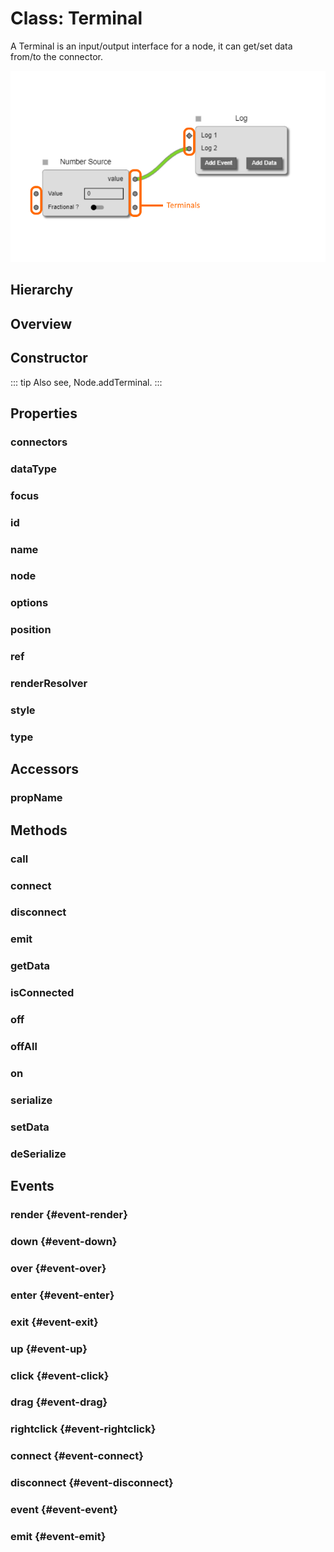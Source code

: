 # Class: Terminal

A Terminal is an input/output interface for a <Ref to="./node">node</Ref>, it can get/set data from/to the <Ref to="./connector">connector</Ref>.

<img class="zoomable" alt="Node terminals example" src="/images/terminals-example.png" />

## Hierarchy

<Hierarchy
  :extend="{name: 'Hooks', link: './hooks'}"
  :implement="[
    {name: 'Events', link: '../interfaces/events.html'},
    {name: 'Serializable', link: '../interfaces/serializable.html'},
    {name: 'Renderable', link: '../interfaces/renderable.html'}
  ]"
/>

## Overview

<Overview :data="data" />

## Constructor

::: tip
Also see, <Ref to="./node#addterminal">Node.addTerminal</Ref>.
:::

<Method type="constructor">
  <template v-slot:signature>
    new Terminal(<strong>node: </strong><em><Ref to="./node">Node</Ref></em>,
    <strong>type: </strong><em><Ref to="../enums/terminal-type">TerminalType</Ref></em>,
    <strong>dataType: </strong><em>string</em>,
    <strong>name: </strong><em>string</em>,
    <strong>options?: </strong><em><Ref to="../interfaces/terminal-options">TerminalOptions</Ref></em>):
    <em><Ref to="#class-terminal">Terminal</Ref></em>
  </template>
  <template v-slot:params>
    <Param name="node"><em><Ref to="./node">Node</Ref></em></Param>
    <Param name="type">
      <em><Ref to="../enums/terminal-type">TerminalType</Ref></em>
    </Param>
    <Param name="dataType">
      <em>string</em>
    </Param>
    <Param name="name">
      <em>string</em>
    </Param>
    <Param name="options?">
      <em><Ref to="../interfaces/terminal-options">TerminalOptions</Ref></em>
  <template v-slot:default-value>

  ```js
  {
    style: {}
  }
  ```
  </template>
    </Param>
  </template>
</Method>

## Properties

### connectors

<Property type="property" name="connectors">
  <template v-slot:type>
    <em><Ref to="./connector">Connector</Ref>[]</em>
  </template>
  <template v-slot:desc>
    Reference to all the connectors this terminal is connected to.<br/><br/>
    For an input terminal this array will always contain a single connector reference, since an input terminal can only take data from a single input source.
  </template>
</Property>

### dataType

<Property type="property" name="dataType">
  <template v-slot:type>
    <em>string</em>
  </template>
  <template v-slot:desc>
    One of the data-types defined in <Ref to="./flow#rules">rules</Ref> while creating a <Ref to="./flow">Flow</Ref> using method <Ref to="./flow-connect#createflow">FlowConnect.createFlow</Ref>.
  </template>
</Property>

### focus

<Property type="property" name="focus">
  <template v-slot:type>
    <em>boolean</em>
  </template>
</Property>

### id

<Property type="property" name="id">
  <template v-slot:type>
    <em>string</em>
  </template>
  <template v-slot:desc>
    A unique identifier.
  </template>
</Property>

### name

<Property type="property" name="name">
  <template v-slot:type>
    <em>string</em>
  </template>
  <template v-slot:desc>
    Name of the terminal that's displayed on the <Ref to="./node">node</Ref>.
  </template>
</Property>

### node

<Property type="property" name="node">
  <template v-slot:type>
    <em><Ref to="./node">Node</Ref></em>
  </template>
  <template v-slot:desc>
    Reference to the <Ref to="./node">Node</Ref> in which this terminal exists.
  </template>
</Property>

### options

<Property type="property" name="options">
  <template v-slot:type>
    <em><Ref to="../interfaces/terminal-options">TerminalOptions</Ref></em>
  </template>
</Property>

### position

<Property type="property" name="position">
  <template v-slot:type>
    <em><Ref to="./vector">Vector</Ref></em>
  </template>
</Property>

### ref

<Property type="property" name="ref">
  <template v-slot:type>
    <em>any</em>
  </template>
  <template v-slot:desc>
    Terminals can hold any user-defined reference using this property (and thereby binding it to this terminal).<br/><br/>
    This is helpful in certain applications for e.g audio connections - a terminal can hold a reference to <a href="https://developer.mozilla.org/en-US/docs/Web/API/AudioNode" target="_blank">WebAudioNode</a><ExternalLinkIcon /> which can be used to connect these AudioNodes when two terminals are connected, almost all nodes inside StandardNodes.Audio package uses this variable.<br/><br/>
    This property may not be relevant for other applications where such a pattern is not used.
  </template>
</Property>

### renderResolver

<Property type="property" name="renderResolver">
  <template v-slot:type>
    <Ref to="../interfaces/render-resolver">RenderResolver</Ref
    >&lt;<Ref to="#class-terminal">Terminal</Ref>,
    <Ref to="../interfaces/terminal-renderparams">TerminalRenderParams</Ref>&gt;
  </template>
  <template v-slot:desc>
  A <Ref to="../interfaces/render-resolver">RenderResolver</Ref> which is scoped to the Terminal instance.

  Any custom render function specified using this resolver will only affect this terminal instance.
  </template>
  <template v-slot:default>() => null</template>
</Property>

### style

<Property type="property" name="style">
  <template v-slot:type>
    <em><Ref to="../interfaces/terminal-style">TerminalStyle</Ref></em>
  </template>
</Property>

### type

<Property type="property" name="type">
  <template v-slot:type>
    <em><Ref to="../enums/terminal-type">TerminalType</Ref></em>
  </template>
</Property>

## Accessors

### propName

<Property type="accessor" name="propName">
  <template v-slot:type>
    <em>string</em>
  </template>
  <template v-slot:desc>
    Binds a prop inside <Ref to="./node#state">Node.state</Ref> to this terminal, whenever the prop value changes, this terminal will set data on all its connectors if its an output terminal.<br/><br/>
    If this is an input terminal, whenever any data is received on it via the connector it changes the prop value inside node's state.
  </template>
</Property>

## Methods

### call

<Method type="method-inherited">
  <template v-slot:signature>
    call(<strong>eventKey: </strong><em>string</em>, <strong>...args: </strong><em>any</em>):
    <em>void</em>
  </template>
  <template v-slot:inherit>
    <Icon type="inherited" />from <Ref to="./hooks">Hooks</Ref>.<Ref to="./hooks#call">call</Ref>
  </template>
</Method>

### connect

<Method type="method">
  <template v-slot:signature>
    connect(<strong>otherTerminal: </strong><em><Ref to="#class-terminal">Terminal</Ref></em>,
    <strong>style?: </strong><em><Ref to="../interfaces/connector-style">ConnectorStyle</Ref></em>):
    <em>boolean</em>
  </template>
  <template v-slot:params>
    <Param name="otherTerminal">
      <em><Ref to="#class-terminal">Terminal</Ref></em>
    </Param>
    <Param name="style?">
      <em><Ref to="../interfaces/connector-style">ConnectorStyle</Ref></em>
    </Param>
  </template>
  <template v-slot:desc>
    Connects this terminal to another.
  </template>
  <template v-slot:return>
    <em>boolean</em><br/>
    If the connection is successful.
  </template>
</Method>

### disconnect

<Method type="method">
  <template v-slot:signature>
    disconnect(<strong>connector?: </strong><em>string | <Ref to="./connector">Connector</Ref></em>):
    <em>boolean</em>
  </template>
  <template v-slot:params>
    <Param name="connector?">
      <em>string | <Ref to="./connector">Connector</Ref></em><br/>
      <Ref to="./connector#id">Connector.id</Ref> or reference, used only when the terminal on which this method is called is an Output terminal.
    </Param>
  </template>
  <template v-slot:desc>
    Disconnects this terminal from another.<br/><br/>
    If no parameters are passed and the terminal on which this method is called is an output terminal, then all the connections going out from this terminal will be diconnected.
  </template>
  <template v-slot:return>
    <em>boolean</em><br/>
    If the dis-connection is successful.
  </template>
</Method>

### emit

<Method type="method">
  <template v-slot:signature>
    emit(<strong>data: </strong><em>any</em>):
    <em>void</em>
  </template>
  <template v-slot:params>
    <Param name="data">
      <em>any</em>
    </Param>
  </template>
  <template v-slot:desc>
    Calls the <Ref to="#event-event">event</Ref> on all the connected terminals if this is an output terminal and <Ref to="#datatype">dataType</Ref> is 'event'
  </template>
</Method>

### getData

<Method type="method">
  <template v-slot:signature>
    getData():
    <em>any</em>
  </template>
  <template v-slot:desc>
    Gets the data from the connector if this is an input terminal.
  </template>
</Method>

### isConnected

<Method type="method">
  <template v-slot:signature>
    isConnected():
    <em>boolean</em>
  </template>
</Method>

### off

<Method type="method-inherited">
  <template v-slot:signature>
    off(<strong>eventKey: </strong><em>string</em>, <strong>id: </strong><em>number</em>):
    <em>void</em>
  </template>
  <template v-slot:inherit>
    <Icon type="inherited" />from <Ref to="./hooks">Hooks</Ref>.<Ref to="./hooks#off">off</Ref>
  </template>
</Method>

### offAll

<Method type="method-inherited">
  <template v-slot:signature>
    offAll():
    <em>void</em>
  </template>
  <template v-slot:inherit>
    <Icon type="inherited" />from <Ref to="./hooks">Hooks</Ref>.<Ref to="./hooks#offall">offAll</Ref>
  </template>
</Method>

### on

<Method type="method-inherited">
  <template v-slot:signature>
    on(<strong>eventKey: </strong><em>string</em>, <strong>callback: </strong><em>(...args: any) => void</em>):
    <em>number</em>
  </template>
  <template v-slot:inherit>
    <Icon type="inherited" />from <Ref to="./hooks">Hooks</Ref>.<Ref to="./hooks#on">on</Ref>
  </template>
  <template v-slot:desc>
    <br/>
    See <Ref to="#events">Events</Ref>.
  </template>
</Method>

### serialize

<Method type="method-implementation">
  <template v-slot:signature>
    serialize():
    <em><Ref to="../interfaces/serialized-terminal">SerializedTerminal</Ref></em>
  </template>
  <template v-slot:inherit>
    <Icon valign="bottom" type="implementation" /> of <Ref to="../interfaces/serializable">Serializable</Ref>.<Ref to="../interfaces/serializable#serialize">serialize</Ref>
  </template>
  <template v-slot:return><em><Ref to="../interfaces/serialized-terminal">SerializedTerminal</Ref></em></template>
</Method>

### setData

<Method type="method">
  <template v-slot:signature>
    setData(<strong>data: </strong><em>any</em>):
    <em>void</em>
  </template>
  <template v-slot:params>
    <Param name="data">
      <em>any</em>
    </Param>
  </template>
  <template v-slot:desc>
    Set the data on all the connectors if this is an output terminal.
  </template>
  <template v-slot:return>
    void
  </template>
</Method>

### deSerialize

<Method type="method-static">
  <template v-slot:signature>
    deSerialize(<strong>node: </strong><em><Ref to="./node">Node</Ref></em>,
    <strong>data: </strong><em><Ref to="../interfaces/serialized-terminal">SerializedTerminal</Ref></em>):
    <em><Ref to="#class-terminal">Terminal</Ref></em>
  </template>
  <template v-slot:params>
    <Param name="node"><em><Ref to="./node">Node</Ref></em></Param>
    <Param name="data"><em><Ref to="../interfaces/serialized-terminal">SerializedTerminal</Ref></em></Param>
  </template>
  <template v-slot:return><em><Ref to="#class-terminal">Terminal</Ref></em></template>
</Method>

## Events

### render <Icon type="event" /> {#event-render}

<Event type="event">
  <template v-slot:desc>
    When a single render cycle completes for this terminal instance.
  </template>
</Event>

### down <Icon type="event" /> {#event-down}

<Event type="event">
  <template v-slot:desc>
    When touch down or mouse left down occurs on the terminal.
  </template>
</Event>

### over <Icon type="event" /> {#event-over}

<Event type="event">
  <template v-slot:desc>
    When mouse over happens on the terminal.
  </template>
</Event>

### enter <Icon type="event" /> {#event-enter}

<Event type="event">
  <template v-slot:desc>
    When mouse enter happens on the terminal.
  </template>
</Event>

### exit <Icon type="event" /> {#event-exit}

<Event type="event">
  <template v-slot:desc>
    When mouse exit happens on the terminal
  </template>
</Event>

### up <Icon type="event" /> {#event-up}

<Event type="event">
  <template v-slot:desc>
    When touch up or mouse left up happens on the terminal.
  </template>
</Event>

### click <Icon type="event" /> {#event-click}

<Event type="event">
  <template v-slot:desc>
    When tap or mouse click happens on the terminal.
  </template>
</Event>

### drag <Icon type="event" /> {#event-drag}

<Event type="event">
  <template v-slot:desc>
    When touch or mouse drag happens on the terminal.
  </template>
</Event>

### rightclick <Icon type="event" /> {#event-rightclick}

<Event type="event">
  <template v-slot:desc>
    When mouse right-click happens on the terminal.
  </template>
</Event>

### connect <Icon type="event" /> {#event-connect}

<Event type="event">
  <template v-slot:desc>
    When this terminal is connected to another.
  </template>
</Event>

### disconnect <Icon type="event" /> {#event-disconnect}

<Event type="event">
  <template v-slot:desc>
    When this terminal is disconnected from another terminal.
  </template>
</Event>

### event <Icon type="event" /> {#event-event}

<Event type="event">
  <template v-slot:desc>
    When this terminal receives an event.
  </template>
</Event>

### emit <Icon type="event" /> {#event-emit}

<Event type="event">
  <template v-slot:desc>
    When this terminal emits an event.
  </template>
</Event>

<script setup>
import data from '../../../../../reflections/api/classes/terminal.json';
import Hierarchy from '../../../../../components/api/Hierarchy.vue';
import Overview from '../../../../../components/api/Overview.vue';
import Method from '../../../../../components/api/Method.vue';
import Property from '../../../../../components/api/Property.vue';
import Ref from '../../../../../components/api/Ref.vue';
import Param from '../../../../../components/api/Param.vue';
import Optional from '../../../../../components/api/Optional.vue';
import Function from '../../../../../components/api/Function.vue';
import Icon from '../../../../../components/api/Icon.vue';
import Event from '../../../../../components/api/Event.vue';
</script>
